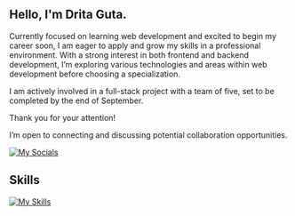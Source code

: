 ## Hello, I'm Drita Guta.

Currently focused on learning web development and excited to begin my career soon, 
I am eager to apply and grow my skills in a professional environment. 
With a strong interest in both frontend and backend development, 
I’m exploring various technologies and areas within web development before choosing a specialization.

I am actively involved in a full-stack project with a team of five, set to be completed by the end of September.

Thank you for your attention!

I’m open to connecting and discussing potential collaboration opportunities.

[![My Socials](https://skillicons.dev/icons?i=linkedin)](https://www.linkedin.com/in/drita-guta/)


## Skills

[![My Skills](https://skillicons.dev/icons?i=js,html,css,react,git,nodejs,express,mongodb)](https://skillicons.dev)








<!--
- 🔭 I’m currently working on ...
-  I’m currently learning ...
- 👯 I’m looking to collaborate on ...
- 🤔 I’m looking for help with ...
- 💬 Ask me about ...
- 😄 Pronouns: ...
- ⚡ Fun fact: ...
-->



